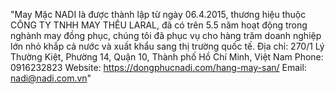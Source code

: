 "May Mặc NADI là được thành lập từ ngày 06.4.2015, thương hiệu thuộc CÔNG TY TNHH MAY THÊU LARAL, đã có trên 5.5 năm hoạt động trong nghành may đồng phục, chúng tôi đã phục vụ cho hàng trăm doanh nghiệp lớn nhỏ khắp cả nước và xuất khẩu sang thị trường quốc tế.
Địa chỉ: 270/1 Lý Thường Kiệt, Phường 14, Quận 10, Thành phố Hồ Chí Minh, Việt Nam
Phone: 0916232823
Website: https://dongphucnadi.com/hang-may-san/
Email: nadi@nadi.com.vn"
